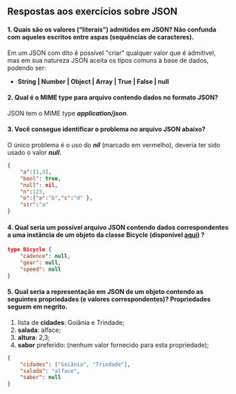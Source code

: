 ## Respostas aos exercícios sobre JSON

#### 1. Quais são os valores (“literais”) admitidos em JSON? Não confunda com aqueles escritos entre aspas (sequências de caracteres).
Em um JSON com dito é possível "criar" qualquer valor que é admitivel, mas em sua natureza JSON aceita os tipos comuns à base de dados, podendo ser:
- **String  |  Number  | Object | Array | True | False | null**


#### 2. Qual é o MIME type para arquivo contendo dados no formato JSON?
JSON tem o MIME type ***application/json***.  


#### 3. Você consegue identificar o problema no arquivo JSON abaixo?
O único problema é o uso do ***nil*** (marcado em vermelho), deveria ter sido usado o valor ***null***.

```json
{
    "a":[1,3], 
    "bool": true,
    "null": nil,
    "n":123,
    "o":{"a":"b","c":"d" },
    "str":"a"
}
```


#### 4. Qual seria um possível arquivo JSON contendo dados correspondentes a uma instância de um objeto da classe Bicycle (disponível [aqui](https://docs.oracle.com/javase/tutorial/java/javaOO/classes.html)) ?

```json
type Bicycle {
    "cadence": null, 
    "gear": null,
    "speed": null
}
```


#### 5. Qual seria a representação em JSON de um objeto contendo as seguintes propriedades (e valores correspondentes)? Propriedades seguem em negrito.
1. lista de **cidades**: Goiânia e Trindade;  
1. **salada**: alface;
1. **altura**: 2,3;
1. **sabor** preferido: (nenhum valor fornecido para esta propriedade);

```json
{
    "cidades": ["Goiânia", "Trindade"], 
    "salada": "alface",
    "sabor": null
}
```
    
